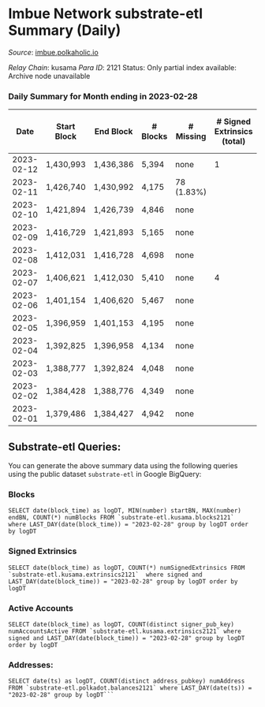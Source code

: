 # Imbue Network substrate-etl Summary (Daily)

_Source_: [imbue.polkaholic.io](https://imbue.polkaholic.io)

*Relay Chain*: kusama
*Para ID*: 2121
Status: Only partial index available: Archive node unavailable


### Daily Summary for Month ending in 2023-02-28


| Date | Start Block | End Block | # Blocks | # Missing | # Signed Extrinsics (total) | # Active Accounts | # Addresses with Balances | # Events | # Transfers | # XCM Transfers In | # XCM Transfers Out |
| ---- | ----------- | --------- | -------- | --------- | --------------------------- | ----------------- | ------------------------- | -------- | ----------- | ------------------ | ------------------- |
| 2023-02-12 | 1,430,993 | 1,436,386 | 5,394 | none  | 1 | 1 |  | 10,799 | 1  |   |   |
| 2023-02-11 | 1,426,740 | 1,430,992 | 4,175 | 78 (1.83%) |  |  |  | 8,352 |   |   |   |
| 2023-02-10 | 1,421,894 | 1,426,739 | 4,846 | none  |  |  |  |  |   |   |   |
| 2023-02-09 | 1,416,729 | 1,421,893 | 5,165 | none  |  |  |  | 10,337 |   |   |   |
| 2023-02-08 | 1,412,031 | 1,416,728 | 4,698 | none  |  |  |  | 9,399 |   |   |   |
| 2023-02-07 | 1,406,621 | 1,412,030 | 5,410 | none  | 4 | 3 |  | 10,856 | 4  |   |   |
| 2023-02-06 | 1,401,154 | 1,406,620 | 5,467 | none  |  |  |  | 10,937 |   |   |   |
| 2023-02-05 | 1,396,959 | 1,401,153 | 4,195 | none  |  |  |  | 8,392 |   |   |   |
| 2023-02-04 | 1,392,825 | 1,396,958 | 4,134 | none  |  |  |  | 8,271 |   |   |   |
| 2023-02-03 | 1,388,777 | 1,392,824 | 4,048 | none  |  |  | 336 | 8,098 |   |   |   |
| 2023-02-02 | 1,384,428 | 1,388,776 | 4,349 | none  |  |  |  | 8,700 |   |   |   |
| 2023-02-01 | 1,379,486 | 1,384,427 | 4,942 | none  |  |  |  | 9,887 |   |   |   |

## Substrate-etl Queries:
You can generate the above summary data using the following queries using the public dataset `substrate-etl` in Google BigQuery:


### Blocks
```
SELECT date(block_time) as logDT, MIN(number) startBN, MAX(number) endBN, COUNT(*) numBlocks FROM `substrate-etl.kusama.blocks2121`  where LAST_DAY(date(block_time)) = "2023-02-28" group by logDT order by logDT
```


### Signed Extrinsics
```
SELECT date(block_time) as logDT, COUNT(*) numSignedExtrinsics FROM `substrate-etl.kusama.extrinsics2121`  where signed and LAST_DAY(date(block_time)) = "2023-02-28" group by logDT order by logDT
```


### Active Accounts
```
SELECT date(block_time) as logDT, COUNT(distinct signer_pub_key) numAccountsActive FROM `substrate-etl.kusama.extrinsics2121` where signed and LAST_DAY(date(block_time)) = "2023-02-28" group by logDT order by logDT
```


### Addresses:
```
SELECT date(ts) as logDT, COUNT(distinct address_pubkey) numAddress FROM `substrate-etl.polkadot.balances2121` where LAST_DAY(date(ts)) = "2023-02-28" group by logDT```

